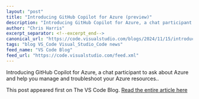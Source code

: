 ```yaml
---
layout: "post"
title: "Introducing GitHub Copilot for Azure (preview)"
description: "Introducing GitHub Copilot for Azure, a chat participant to ask about Azure and help you manage and ..."
author: "Chris Harris"
excerpt_separator: <!--excerpt_end-->
canonical_url: "https://code.visualstudio.com/blogs/2024/11/15/introducing-github-copilot-for-azure"
tags: "blog VS_Code Visual_Studio_Code news"
feed_name: "VS Code Blog"
feed_url: "https://code.visualstudio.com/feed.xml"
---
```


Introducing GitHub Copilot for Azure, a chat participant to ask about Azure and help you manage and troubleshoot your Azure resources..<!--excerpt_end-->

This post appeared first on The VS Code Blog. [Read the entire article here](https://code.visualstudio.com/blogs/2024/11/15/introducing-github-copilot-for-azure)

